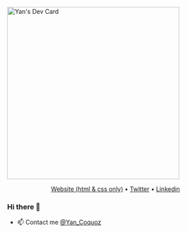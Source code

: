 <!-- ![cover](https://github.com/Yan-Coquoz/Yan-Coquoz/blob/master/img/IMG_20210406_152842.jpg)-->
<a href="https://app.daily.dev/Dislok"><img src="https://api.daily.dev/devcards/017713812e394d3998717ac806a7f902.png?r=tvi" width="400" alt="Yan's Dev Card"/></a>
<p align="center">
  <a href="https://yan-coquoz.github.io/Mon_Portfolio/">Website (html & css only)</a> •
  <a href="https://twitter.com/Yan_Coquoz">Twitter</a> •
  <a href="https://www.linkedin.com/in/yan-coquoz-41081b194">Linkedin</a>
</p>

### Hi there 👋

<!--
**Yan-Coquoz/Yan-Coquoz** is a ✨ _special_ ✨ repository because its `README.md` (this file) appears on your GitHub profile.-->


* 📫 Contact me [@Yan_Coquoz](https://twitter.com/Yan_Coquoz)
